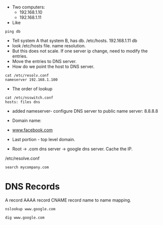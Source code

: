 - Two computers:
  - 192.168.1.10
  - 192.168.1.11
- Like 
```commandline
ping db
```
- Tell system A that system B, has db.
/etc/hosts. 
192.168.1.11    db
- look /etc/hosts file. name resolution. 
- But this does not scale. If one server ip change, need to modify the entries.
- Move the entries to DNS server.
- How do we point the host to DNS server.
```commandline
cat /etc/resolv.conf
nameserver 192.168.1.100
```
- The order of lookup
```commandline
cat /etc/nsswitch.conf
hosts: files dns
```
- added nameserver- configure DNS server to public name server: 8.8.8.8

- Domain name:
- www.facebook.com
- Last portion - top level domain. 
- Root -> .com dns server -> google dns server. Cache the IP.

/etc/resolve.conf
```commandline
search mycompany.com
```

# DNS Records
 A record
AAAA record
CNAME record name to name mapping.
```commandline
nslookup www.google.com
```
```commandline
dig www.google.com
```



